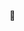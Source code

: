👋 

<!---
agilityhawk/agilityhawk is a ✨ special ✨ repository because its `README.md` (this file) appears on your GitHub profile.
You can click the Preview link to take a look at your changes.
--->
